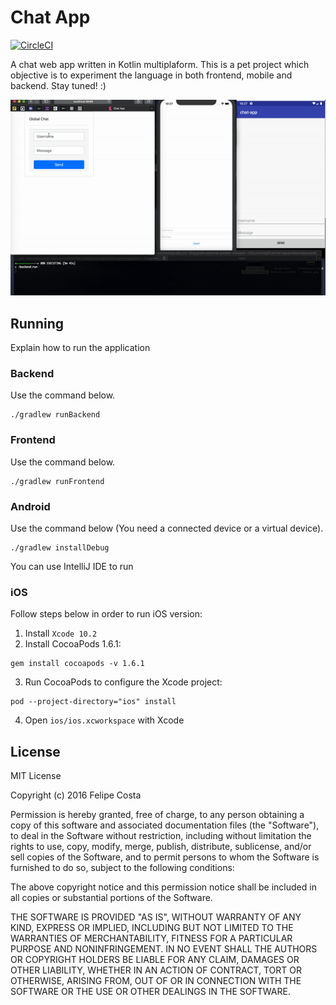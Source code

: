 # Chat App

[![CircleCI](https://circleci.com/gh/felipehjcosta/chat-app.svg?style=svg)](https://circleci.com/gh/felipehjcosta/chat-app)

A chat web app written in Kotlin multiplaform. This is a pet project which objective is to experiment the language in both frontend, mobile and backend. Stay tuned! :)

![kotlin-mpp-demo](kotlin-mpp-demo.gif)

## Running

Explain how to run the application

### Backend
Use the command below.
```
./gradlew runBackend
```

### Frontend
Use the command below.
```
./gradlew runFrontend
```

### Android
Use the command below (You need a connected device or a virtual device).
```
./gradlew installDebug
```

You can use IntelliJ IDE to run

### iOS
Follow steps below in order to run iOS version:

1. Install `Xcode 10.2`
2. Install CocoaPods 1.6.1: 
```
gem install cocoapods -v 1.6.1
```
3. Run CocoaPods to configure the Xcode project:
```
pod --project-directory="ios" install
```
4. Open `ios/ios.xcworkspace` with Xcode

License
-------

  MIT License
  
  Copyright (c) 2016 Felipe Costa
  
  Permission is hereby granted, free of charge, to any person obtaining a copy
  of this software and associated documentation files (the "Software"), to deal
  in the Software without restriction, including without limitation the rights
  to use, copy, modify, merge, publish, distribute, sublicense, and/or sell
  copies of the Software, and to permit persons to whom the Software is
  furnished to do so, subject to the following conditions:
  
  The above copyright notice and this permission notice shall be included in all
  copies or substantial portions of the Software.
  
  THE SOFTWARE IS PROVIDED "AS IS", WITHOUT WARRANTY OF ANY KIND, EXPRESS OR
  IMPLIED, INCLUDING BUT NOT LIMITED TO THE WARRANTIES OF MERCHANTABILITY,
  FITNESS FOR A PARTICULAR PURPOSE AND NONINFRINGEMENT. IN NO EVENT SHALL THE
  AUTHORS OR COPYRIGHT HOLDERS BE LIABLE FOR ANY CLAIM, DAMAGES OR OTHER
  LIABILITY, WHETHER IN AN ACTION OF CONTRACT, TORT OR OTHERWISE, ARISING FROM,
  OUT OF OR IN CONNECTION WITH THE SOFTWARE OR THE USE OR OTHER DEALINGS IN THE
  SOFTWARE.
